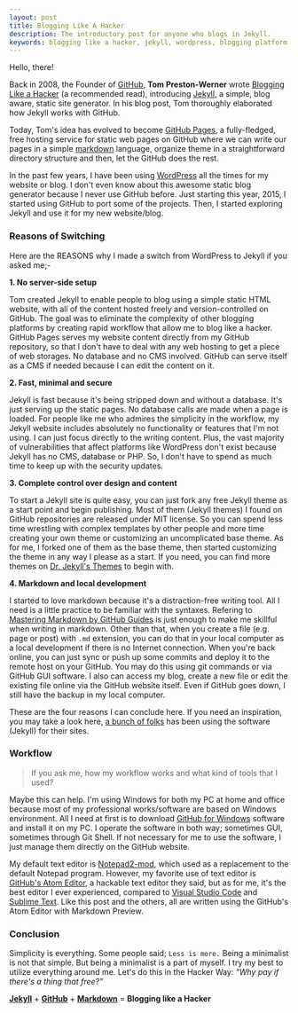 ```yaml
---
layout: post
title: Blogging Like A Hacker
description: The introductory post for anyone who blogs in Jekyll.
keywords: blogging like a hacker, jekyll, wordpress, blogging platform
---
```


Hello, there!

Back in 2008, the Founder of [GitHub](https://github.com), **Tom Preston-Werner** wrote [Blogging Like a Hacker](http://tom.preston-werner.com/2008/11/17/blogging-like-a-hacker.html) (a recommended read), introducing [Jekyll](http://jekyllrb.com), a simple, blog aware, static site generator. In his blog post, Tom thoroughly elaborated how Jekyll works with GitHub.

Today, Tom's idea has evolved to become [GitHub Pages](https://pages.github.com), a fully-fledged, free hosting service for static web pages on GitHub where we can write our pages in a simple [markdown](http://daringfireball.net/projects/markdown) language, organize theme in a straightforward directory structure and then, let the GitHub does the rest.

In the past few years, I have been using [WordPress](https://wordpress.org) all the times for my website or blog. I don't even know about this awesome static blog generator because I never use GitHub before. Just starting this year, 2015, I started using GitHub to port some of the projects. Then, I started exploring Jekyll and use it for my new website/blog.

### Reasons of Switching

Here are the REASONS why I made a switch from WordPress to Jekyll if you asked me;-

**1. No server-side setup**

Tom created Jekyll to enable people to blog using a simple static HTML website, with all of the content hosted freely and version-controlled on GitHub. The goal was to eliminate the complexity of other blogging platforms by creating rapid workflow that allow me to blog like a hacker. GitHub Pages serves my website content directly from my GitHub repository, so that I don't have to deal with any web hosting to get a piece of web storages. No database and no CMS involved. GitHub can serve itself as a CMS if needed because I can edit the content on it.

**2. Fast, minimal and secure**

Jekyll is fast because it's being stripped down and without a database. It's just serving up the static pages. No database calls are made when a page is loaded. For people like me who admires the simplicity in the workflow, my Jekyll website includes absolutely no functionality or features that I'm not using. I can just focus directly to the writing content. Plus, the vast majority of vulnerabilities that affect platforms like WordPress don't exist because Jekyll has no CMS, database or PHP. So, I don't have to spend as much time to keep up with the security updates.

**3. Complete control over design and content**

To start a Jekyll site is quite easy, you can just fork any free Jekyll theme as a start point and begin publishing. Most of them (Jekyll themes) I found on GitHub repositories are released under MIT license. So you can spend less time wrestling with complex templates by other people and more time creating your own theme or customizing an uncomplicated base theme. As for me, I forked one of them as the base theme, then started customizing the theme in any way I please as a start. If you need, you can find more themes on [Dr. Jekyll's Themes](http://drjekyllthemes.github.io) to begin with.

**4. Markdown and local development**

I started to love markdown because it's a distraction-free writing tool. All I need is a little practice to be familiar with the syntaxes. Refering to [Mastering Markdown by GitHub Guides](https://guides.github.com/features/mastering-markdown) is just enough to make me skillful when writing in markdown. Other than that, when you create a file (e.g. page or post) with `.md` extension, you can do that in your local computer as a local development if there is no Internet connection. When you're back online, you can just sync or push up some commits and deploy it to the remote host on your GitHub. You may do this using git commands or via GitHub GUI software. I also can access my blog, create a new file or edit the existing file online via the GitHub website itself. Even if GitHub goes down, I still have the backup in my local computer.

These are the four reasons I can conclude here. If you need an inspiration, you may take a look here, [a bunch of folks](https://github.com/jekyll/jekyll/wiki/sites) has been using the software (Jekyll) for their sites.

### Workflow

> If you ask me, how my workflow works and what kind of tools that I used?

Maybe this can help. I'm using Windows for both my PC at home and office because most of my professional works/software are based on Windows environment. All I need at first is to download [GitHub for Windows](https://windows.github.com) software and install it on my PC. I operate the software in both way; sometimes GUI, sometimes through Git Shell. If not necessary for me to use the software, I just manage them directly on the GitHub website.

My default text editor is [Notepad2-mod](http://xhmikosr.github.io/notepad2-mod), which used as a replacement to the default Notepad program. However, my favorite use of text editor is [GitHub's Atom Editor](https://atom.io), a hackable text editor they said, but as for me, it's the best editor I ever experienced, compared to [Visual Studio Code](https://code.visualstudio.com) and [Sublime Text](http://www.sublimetext.com/). Like this post and the others, all are written using the GitHub's Atom Editor with Markdown Preview.

### Conclusion

Simplicity is everything. Some people said; `Less is more.` Being a minimalist is not that simple. But being a minimalist is a part of myself. I try my best to utilize everything around me. Let's do this in the Hacker Way: _"Why pay if there's a thing that free?"_

[**Jekyll**](http://jekyllrb.com) + [**GitHub**](https://pages.github.com) + [**Markdown**](http://daringfireball.net/projects/markdown) = **Blogging like a Hacker**
